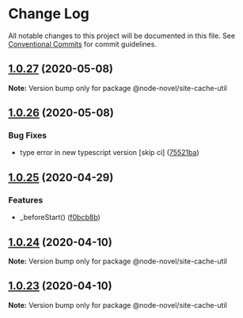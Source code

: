 # Change Log

All notable changes to this project will be documented in this file.
See [Conventional Commits](https://conventionalcommits.org) for commit guidelines.

## [1.0.27](https://github.com/bluelovers/ws-rest/compare/@node-novel/site-cache-util@1.0.26...@node-novel/site-cache-util@1.0.27) (2020-05-08)

**Note:** Version bump only for package @node-novel/site-cache-util





## [1.0.26](https://github.com/bluelovers/ws-rest/compare/@node-novel/site-cache-util@1.0.25...@node-novel/site-cache-util@1.0.26) (2020-05-08)


### Bug Fixes

* type error in new typescript version [skip ci] ([75521ba](https://github.com/bluelovers/ws-rest/commit/75521bacd6e9460df4b7f1ecec4160053cdca02a))





## [1.0.25](https://github.com/bluelovers/ws-rest/compare/@node-novel/site-cache-util@1.0.24...@node-novel/site-cache-util@1.0.25) (2020-04-29)


### Features

* _beforeStart() ([f0bcb8b](https://github.com/bluelovers/ws-rest/commit/f0bcb8b20d27eeb0bd52af04b98a2a0b3e467147))





## [1.0.24](https://github.com/bluelovers/ws-rest/compare/@node-novel/site-cache-util@1.0.23...@node-novel/site-cache-util@1.0.24) (2020-04-10)

**Note:** Version bump only for package @node-novel/site-cache-util





## [1.0.23](https://github.com/bluelovers/ws-rest/compare/@node-novel/site-cache-util@1.0.22...@node-novel/site-cache-util@1.0.23) (2020-04-10)

**Note:** Version bump only for package @node-novel/site-cache-util
